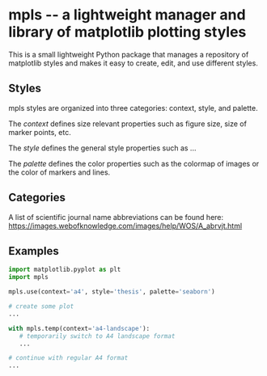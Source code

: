 # mpls -- a lightweight manager and library of matplotlib plotting styles

This is a small lightweight Python package that manages a repository of
matplotlib styles and makes it easy to create, edit, and use different styles.

## Styles

mpls styles are organized into three categories: context, style, and
palette.

The *context* defines size relevant properties such as figure size, size of marker
points, etc.

The *style* defines the general style properties such as ...

The *palette* defines the color properties such as the colormap of images or the
color of markers and lines.

## Categories

A list of scientific journal name abbreviations can be found here:
     https://images.webofknowledge.com/images/help/WOS/A_abrvjt.html

## Examples

```python
import matplotlib.pyplot as plt
import mpls

mpls.use(context='a4', style='thesis', palette='seaborn')

# create some plot
...

with mpls.temp(context='a4-landscape'):
   # temporarily switch to A4 landscape format
   ...

# continue with regular A4 format
...
```
